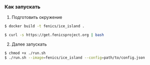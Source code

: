 ### Как запускать

1) Подготовить окружение
```bash
$ docker build -t fenics/ice_island .

$ curl -s https://get.fenicsproject.org | bash
```

2) Далее запускать
```bash
$ chmod +x ./run.sh
$ ./run.sh --image=fenics/ice_island --config=path/to/config.json
```
